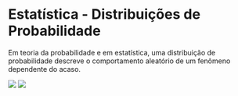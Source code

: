 # Estatística - Distribuições de Probabilidade
Em teoria da probabilidade e em estatística, uma distribuição de probabilidade descreve o comportamento aleatório de um fenômeno dependente do acaso.

<img src='https://geokrigagem.com.br/wp-content/uploads/2018/03/dist-continuas.png'></img> <img src='https://geokrigagem.com.br/wp-content/uploads/2018/02/distribuicao-no-r.png'></img>
